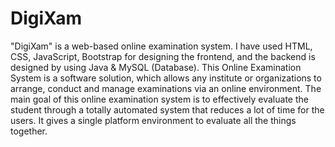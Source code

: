 # DigiXam
"DigiXam" is a web-based online examination system. I have used HTML, CSS, JavaScript, Bootstrap for designing the frontend, and the backend is designed by using Java & MySQL (Database). This Online Examination System is a software solution, which allows any institute or organizations to arrange, conduct and manage examinations via an online environment. The main goal of this online examination system is to effectively evaluate the student through a totally automated system that reduces a lot of time for the users. It gives a single platform environment to evaluate all the things together.
